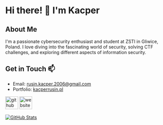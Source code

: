 # Hi there! 👋 I'm Kacper

## About Me
I'm a passionate cybersecurity enthusiast and student at ZSTI in Gliwice, Poland. I love diving into the fascinating world of security, solving CTF challenges, and exploring different aspects of information security.

## Get in Touch 📫
- Email: rusin.kacper.2006@gmail.com
- Portfolio: [kacperrusin.pl](https://rusinkacper.pl)

[<img src='https://cdn.jsdelivr.net/npm/simple-icons@3.0.1/icons/github.svg' alt='github' height='40'>](https://github.com/0273574)  [<img src='https://cdn.jsdelivr.net/npm/simple-icons@3.0.1/icons/icloud.svg' alt='website' height='40'>](https://kacperrusin.pl)

[![GitHub Stats](https://github-readme-stats.vercel.app/api?username=0273574)](https://github.com/0273574/github-readme-stats)
